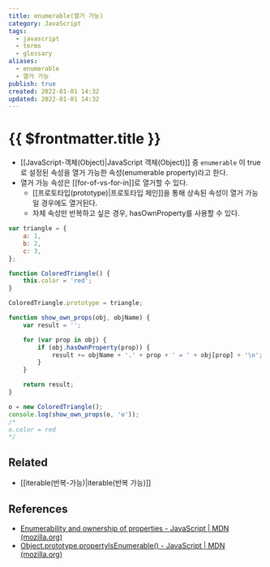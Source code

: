 ```yaml
---
title: enumerable(열거 가능)
category: JavaScript
tags:
  - javascript
  - terms
  - glossary
aliases:
  - enumerable
  - 열거 가능
publish: true
created: 2022-01-01 14:32
updated: 2022-01-01 14:32
---
```


# {{ $frontmatter.title }}

- [[JavaScript-객체(Object)|JavaScript 객체(Object)]] 중 `enumerable` 이 true로 설정된 속성을 열거 가능한 속성(enumerable property)라고 한다.
- 열거 가능 속성은 [[for-of-vs-for-in]]로 열거할 수 있다.
  - [[프로토타입(prototype)|프로토타입 체인]]을 통해 상속된 속성이 열거 가능일 경우에도 열거된다.
  - 자체 속성만 반복하고 싶은 경우, hasOwnProperty를 사용할 수 있다.

```js
var triangle = {
	a: 1,
	b: 2,
	c: 3,
};

function ColoredTriangle() {
	this.color = 'red';
}

ColoredTriangle.prototype = triangle;

function show_own_props(obj, objName) {
	var result = '';

	for (var prop in obj) {
		if (obj.hasOwnProperty(prop)) {
			result += objName + '.' + prop + ' = ' + obj[prop] + '\n';
		}
	}

	return result;
}

o = new ColoredTriangle();
console.log(show_own_props(o, 'o'));
/*
o.color = red
*/
```

## Related

- [[iterable(반복-가능)|iterable(반복 가능)]]

## References

- [Enumerability and ownership of properties - JavaScript | MDN (mozilla.org)](https://developer.mozilla.org/ko/docs/Web/JavaScript/Enumerability_and_ownership_of_properties)
- [Object.prototype.propertyIsEnumerable() - JavaScript | MDN (mozilla.org)](https://developer.mozilla.org/ko/docs/Web/JavaScript/Reference/Global_Objects/Object/propertyIsEnumerable)

